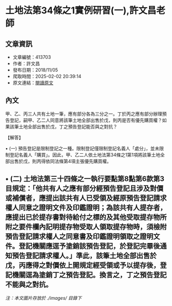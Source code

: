 # 土地法第34條之1實例研習(一),許文昌老師

## 文章資訊
- 文章編號：413703
- 作者：許文昌
- 發布日期：2018/11/05
- 爬取時間：2025-02-02 20:39:14
- 原文連結：[閱讀原文](https://real-estate.get.com.tw/Columns/detail.aspx?no=413703)

## 內文
甲、乙、丙三人共有土地一筆，應有部分各為三分之一。丁於丙之應有部分辦理預告登記，嗣甲、乙二人同意將該筆土地全部出售於戊，則丙是否有優先購買權？如果該筆土地全部出售於戊，丁之預告登記能否與之對抗？

【解答】

• (一) 預告登記是限制登記之一種。限制登記僅限制登記名義人「處分」，並未限制登記名義人「購買」。因此，甲、乙二人依土地法第34條之1第1項將該筆土地全部出售於戊，則丙得依同法條第4項主張優先購買權。

• (二) 土地法第三十四條之一執行要點第8點第6款第3目規定：「他共有人之應有部分經預告登記且涉及對價或補償者，應提出該共有人已受領及經原預告登記請求權人同意之證明文件及印鑑證明；為該共有人提存者，應提出已於提存書對待給付之標的及其他受取提存物所附之要件欄內記明提存物受取人領取提存物時，須檢附預告登記請求權人之同意書及印鑑證明領取之證明文件。登記機關應逕予塗銷該預告登記，於登記完畢後通知預告登記請求權人。」準此，該筆土地全部出售於戊，丙應得之對價依上開規定經受領或予以提存後，登記機關逕為塗銷丁之預告登記。換言之，丁之預告登記不能與之對抗。
---
*注：本文圖片存放於 ./images/ 目錄下*
